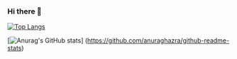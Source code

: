 ### Hi there 👋

<!--
**unSerori/unSerori** is a ✨ _special_ ✨ repository because its `README.md` (this file) appears on your GitHub profile.

Here are some ideas to get you started:

- 🔭 I’m currently working on ...
- 🌱 I’m currently learning ...
- 👯 I’m looking to collaborate on ...
- 🤔 I’m looking for help with ...
- 💬 Ask me about ...
- 📫 How to reach me: ...
- 😄 Pronouns: ...
- ⚡ Fun fact: ...
-->
[![Top Langs](https://github-readme-stats.vercel.app/api/top-langs/?username={unSerori}
)](https://github.com/anuraghazra/github-readme-stats)

[![Anurag's GitHub stats](https://github-readme-stats.vercel.app/api?username={unSerori})]
(https://github.com/anuraghazra/github-readme-stats)
